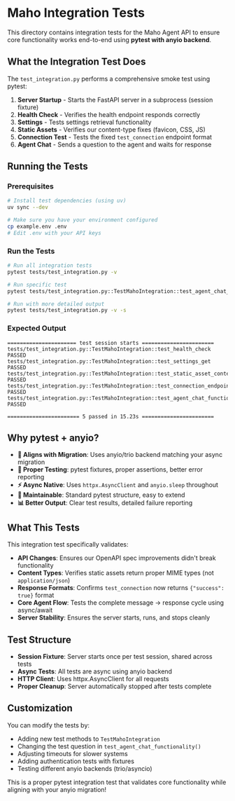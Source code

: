# Maho Integration Tests

This directory contains integration tests for the Maho Agent API to ensure core functionality works end-to-end using **pytest with anyio backend**.

## What the Integration Test Does

The `test_integration.py` performs a comprehensive smoke test using pytest:

1. **Server Startup** - Starts the FastAPI server in a subprocess (session fixture)
2. **Health Check** - Verifies the health endpoint responds correctly
3. **Settings** - Tests settings retrieval functionality  
4. **Static Assets** - Verifies our content-type fixes (favicon, CSS, JS)
5. **Connection Test** - Tests the fixed `test_connection` endpoint format
6. **Agent Chat** - Sends a question to the agent and waits for response

## Running the Tests

### Prerequisites
```bash
# Install test dependencies (using uv)
uv sync --dev

# Make sure you have your environment configured
cp example.env .env
# Edit .env with your API keys
```

### Run the Tests
```bash
# Run all integration tests
pytest tests/test_integration.py -v

# Run specific test
pytest tests/test_integration.py::TestMahoIntegration::test_agent_chat_functionality -v

# Run with more detailed output
pytest tests/test_integration.py -v -s
```

### Expected Output
```
====================== test session starts =======================
tests/test_integration.py::TestMahoIntegration::test_health_check PASSED
tests/test_integration.py::TestMahoIntegration::test_settings_get PASSED  
tests/test_integration.py::TestMahoIntegration::test_static_asset_content_types PASSED
tests/test_integration.py::TestMahoIntegration::test_connection_endpoint_format PASSED
tests/test_integration.py::TestMahoIntegration::test_agent_chat_functionality PASSED

======================= 5 passed in 15.23s =======================
```

## Why pytest + anyio?

- **🔄 Aligns with Migration**: Uses anyio/trio backend matching your async migration
- **🧪 Proper Testing**: pytest fixtures, proper assertions, better error reporting  
- **⚡ Async Native**: Uses `httpx.AsyncClient` and `anyio.sleep` throughout
- **🔧 Maintainable**: Standard pytest structure, easy to extend
- **📊 Better Output**: Clear test results, detailed failure reporting

## What This Tests

This integration test specifically validates:

- **API Changes**: Ensures our OpenAPI spec improvements didn't break functionality
- **Content Types**: Verifies static assets return proper MIME types (not `application/json`)
- **Response Formats**: Confirms `test_connection` now returns `{"success": true}` format
- **Core Agent Flow**: Tests the complete message → response cycle using async/await
- **Server Stability**: Ensures the server starts, runs, and stops cleanly

## Test Structure

- **Session Fixture**: Server starts once per test session, shared across tests
- **Async Tests**: All tests are async using anyio backend  
- **HTTP Client**: Uses httpx.AsyncClient for all requests
- **Proper Cleanup**: Server automatically stopped after tests complete

## Customization

You can modify the tests by:

- Adding new test methods to `TestMahoIntegration`
- Changing the test question in `test_agent_chat_functionality()`
- Adjusting timeouts for slower systems
- Adding authentication tests with fixtures
- Testing different anyio backends (trio/asyncio)

This is a proper pytest integration test that validates core functionality while aligning with your anyio migration! 